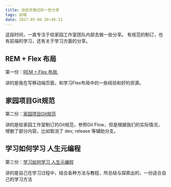 ```yaml
---
title: 这些天做过的一些分享
tags: 前端
date: 2017-05-06 20:49:13
---
```


这段时间，一直专注于给家园工作室团队内部去做一些分享。
有规范的制订，也有前端的学习，还有关于学习方面的分享。

## REM + Flex 布局 

第一份：[REM + Flex 布局 ](http://yanshuo.io/assets/player/?deck=57ce610a2e958a00543a420e)

讲的是我在写移动端页面，和学习Flex布局中的一些经验和好的资源。

## 家园项目Git规范

第二份：[家园项目Git规范](http://yanshuo.io/assets/player/?deck=58f7703ba22b9d006c15edee)

讲的是给家园工作室制订的Git规范，参照Git Flow，但是根据我们的实际情况，增删了部分内容，比如取消了 dev, release 等辅助分支。

## 学习如何学习 人生元编程

第三份：[学习如何学习 人生元编程](http://yanshuo.io/assets/player/?deck=575012da2e958a005fd9cc1c)

讲的是自己在学习过程中，结合各种方法与教程，所总结与探索出的，一份适合自己的学习方法

